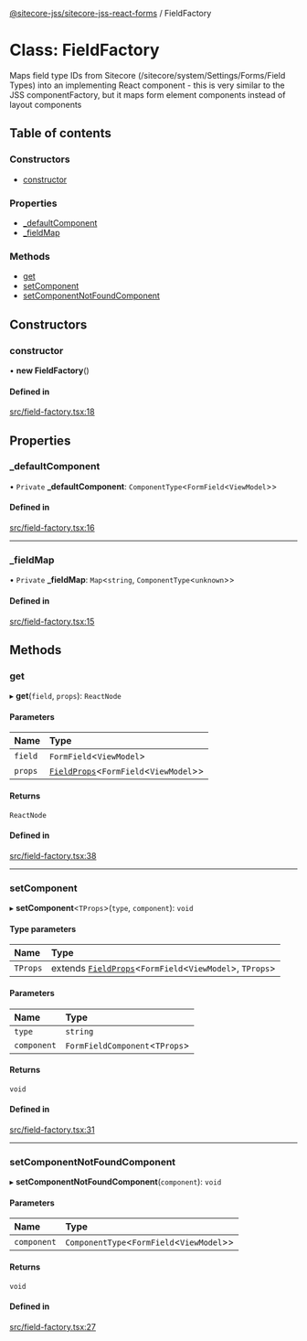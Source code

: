 [@sitecore-jss/sitecore-jss-react-forms](../README.md) / FieldFactory

# Class: FieldFactory

Maps field type IDs from Sitecore (/sitecore/system/Settings/Forms/Field Types)
into an implementing React component - this is very similar to the JSS componentFactory,
but it maps form element components instead of layout components

## Table of contents

### Constructors

- [constructor](FieldFactory.md#constructor)

### Properties

- [\_defaultComponent](FieldFactory.md#_defaultcomponent)
- [\_fieldMap](FieldFactory.md#_fieldmap)

### Methods

- [get](FieldFactory.md#get)
- [setComponent](FieldFactory.md#setcomponent)
- [setComponentNotFoundComponent](FieldFactory.md#setcomponentnotfoundcomponent)

## Constructors

### constructor

• **new FieldFactory**()

#### Defined in

[src/field-factory.tsx:18](https://github.com/Sitecore/jss/blob/2f87a1106/packages/sitecore-jss-react-forms/src/field-factory.tsx#L18)

## Properties

### \_defaultComponent

• `Private` **\_defaultComponent**: `ComponentType`\<`FormField`\<`ViewModel`\>\>

#### Defined in

[src/field-factory.tsx:16](https://github.com/Sitecore/jss/blob/2f87a1106/packages/sitecore-jss-react-forms/src/field-factory.tsx#L16)

___

### \_fieldMap

• `Private` **\_fieldMap**: `Map`\<`string`, `ComponentType`\<`unknown`\>\>

#### Defined in

[src/field-factory.tsx:15](https://github.com/Sitecore/jss/blob/2f87a1106/packages/sitecore-jss-react-forms/src/field-factory.tsx#L15)

## Methods

### get

▸ **get**(`field`, `props`): `ReactNode`

#### Parameters

| Name | Type |
| :------ | :------ |
| `field` | `FormField`\<`ViewModel`\> |
| `props` | [`FieldProps`](../interfaces/FieldProps.md)\<`FormField`\<`ViewModel`\>\> |

#### Returns

`ReactNode`

#### Defined in

[src/field-factory.tsx:38](https://github.com/Sitecore/jss/blob/2f87a1106/packages/sitecore-jss-react-forms/src/field-factory.tsx#L38)

___

### setComponent

▸ **setComponent**\<`TProps`\>(`type`, `component`): `void`

#### Type parameters

| Name | Type |
| :------ | :------ |
| `TProps` | extends [`FieldProps`](../interfaces/FieldProps.md)\<`FormField`\<`ViewModel`\>, `TProps`\> |

#### Parameters

| Name | Type |
| :------ | :------ |
| `type` | `string` |
| `component` | `FormFieldComponent`\<`TProps`\> |

#### Returns

`void`

#### Defined in

[src/field-factory.tsx:31](https://github.com/Sitecore/jss/blob/2f87a1106/packages/sitecore-jss-react-forms/src/field-factory.tsx#L31)

___

### setComponentNotFoundComponent

▸ **setComponentNotFoundComponent**(`component`): `void`

#### Parameters

| Name | Type |
| :------ | :------ |
| `component` | `ComponentType`\<`FormField`\<`ViewModel`\>\> |

#### Returns

`void`

#### Defined in

[src/field-factory.tsx:27](https://github.com/Sitecore/jss/blob/2f87a1106/packages/sitecore-jss-react-forms/src/field-factory.tsx#L27)
